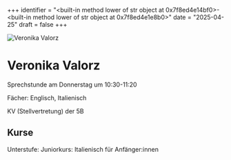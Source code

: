 
+++
identifier = "<built-in method lower of str object at 0x7f8ed4e14bf0>-<built-in method lower of str object at 0x7f8ed4e1e8b0>"
date = "2025-04-25"
draft = false
+++

<div class="row">
<div class="column">
<img src="/images/personal/Valorz.jpg" alt="Veronika Valorz"> 
</div>
<div class="column">

# Veronika Valorz

Sprechstunde am Donnerstag um 10:30-11:20

Fächer: Englisch,  Italienisch



KV (Stellvertretung) der 5B

## Kurse

Unterstufe: Juniorkurs: Italienisch für Anfänger:innen





</div>
</div> 

